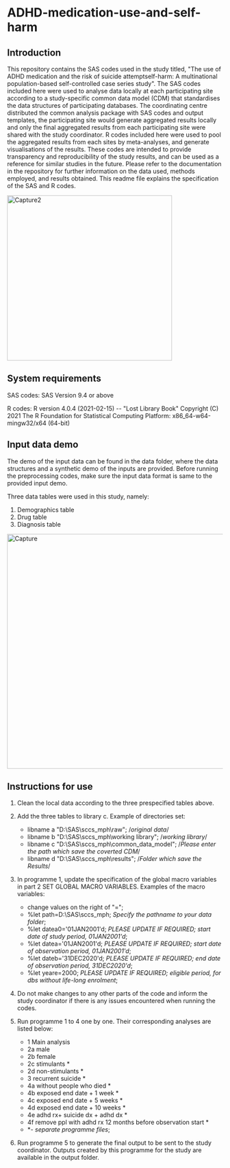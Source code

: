 # ADHD-medication-use-and-self-harm

## Introduction
This repository contains the SAS codes used in the study titled, "The use of ADHD medication and the risk of suicide attemptself-harm: A multinational population-based self-controlled case series study". The SAS codes included here were used to analyse data locally at each participating site according to a study-specific common data model (CDM) that standardises the data structures of participating databases. The coordinating centre distributed the common analysis package with SAS codes and output templates, the participating site would generate aggregated results locally and only the final aggregated results from each participating site were shared with the study coordinator. R codes included here were used to pool the aggregated results from each sites by meta-analyses, and generate visualisations of the results. These codes are intended to provide transparency and reproducibility of the study results, and can be used as a reference for similar studies in the future. Please refer to the documentation in the repository for further information on the data used, methods employed, and results obtained. This readme file explains the specification of the SAS and R codes. 

<img width="385" alt="Capture2" src="https://github.com/user-attachments/assets/5a222d29-45a2-421a-bb1e-26608b1d51d6" />


## System requirements
SAS codes: 
SAS Version 9.4 or above

R codes:
R version 4.0.4 (2021-02-15) -- "Lost Library Book"
Copyright (C) 2021 The R Foundation for Statistical Computing
Platform: x86_64-w64-mingw32/x64 (64-bit)


## Input data demo
The demo of the input data can be found in the data folder, where the data structures and a synthetic demo of the inputs are provided. Before running the preprocessing codes, make sure the input data format is same to the provided input demo.

Three data tables were used in this study, namely:
1. Demographics table
2. Drug table
3. Diagnosis table
<img width="547" alt="Capture" src="https://github.com/user-attachments/assets/4d4cd999-a399-484c-96d8-6b782433a247" />

## Instructions for use
1. Clean the local data according to the three prespecified tables above.
2. Add the three tables to library c. Example of directories set:
   - libname a "D:\SAS\sccs_mph\raw"; /*original data*/
   - libname b "D:\SAS\sccs_mph\working library"; /*working library*/
   - libname c "D:\SAS\sccs_mph\common_data_model";  /*Please enter the path which save the coverted CDM*/
   - libname d "D:\SAS\sccs_mph\results";  /*Folder which save the Results*/
4. In programme 1, update the specification of the global macro variables in part 2 SET GLOBAL MACRO VARIABLES. Examples of the macro variables:
   - 	change values on the right of "=";
   - 	%let path=D:\SAS\sccs_mph; 		*Specify the pathname to your data folder*;
   - 	%let datea0='01JAN2001'd;           	*PLEASE UPDATE IF REQUIRED; start date of study period, 01JAN2001'd*;
   - 	%let datea='01JAN2001'd;           	*PLEASE UPDATE IF REQUIRED; start date of observation period, 01JAN2001'd*;
   - 	%let dateb='31DEC2020'd;          	*PLEASE UPDATE IF REQUIRED; end date of observation period, 31DEC2020'd*;
   - 	%let yeare=2000;                    	*PLEASE UPDATE IF REQUIRED; eligible period, for dbs without life-long enrolment*;
5. Do not make changes to any other parts of the code and inform the study coordinator if there is any issues encountered when running the codes.
6. Run programme 1 to 4 one by one. Their corresponding analyses are listed below:
   - 1 Main analysis
   - 2a male
   - 2b female
   - 2c stimulants *
   - 2d non-stimulants *
   - 3 recurrent suicide *
   - 4a without people who died *
   - 4b exposed end date + 1 week *
   - 4c exposed end date + 5 weeks *
   - 4d exposed end date + 10 weeks *
   - 4e adhd rx+ suicide dx + adhd dx *
   - 4f remove ppl with adhd rx 12 months before observation start *
   - **- separate programme files*;

5. Run programme 5 to generate the final output to be sent to the study coordinator. Outputs created by this programme for the study are available in the output folder.


